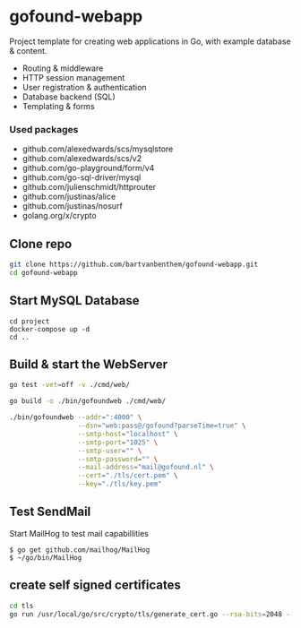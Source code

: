 # gofound-webapp
Project template for creating web applications in Go, with example database & content.
* Routing & middleware
* HTTP session management
* User registration & authentication
* Database backend (SQL)
* Templating & forms

### Used packages
* github.com/alexedwards/scs/mysqlstore
* github.com/alexedwards/scs/v2
* github.com/go-playground/form/v4
* github.com/go-sql-driver/mysql
* github.com/julienschmidt/httprouter
* github.com/justinas/alice
* github.com/justinas/nosurf
* golang.org/x/crypto


## Clone repo
```bash 
git clone https://github.com/bartvanbenthem/gofound-webapp.git
cd gofound-webapp
```

## Start MySQL Database
```shell
cd project
docker-compose up -d
cd ..
```

## Build & start the WebServer
```bash
go test -vet=off -v ./cmd/web/

go build -o ./bin/gofoundweb ./cmd/web/

./bin/gofoundweb --addr=":4000" \
                 --dsn="web:pass@/gofound?parseTime=true" \
                 --smtp-host="localhost" \
                 --smtp-port="1025" \
                 --smtp-user="" \
                 --smtp-password="" \
                 --mail-address="mail@gofound.nl" \
                 --cert="./tls/cert.pem" \
                 --key="./tls/key.pem"
```

## Test SendMail
Start MailHog to test mail capabillities
```shell
$ go get github.com/mailhog/MailHog
$ ~/go/bin/MailHog
```

## create self signed certificates
```bash
cd tls
go run /usr/local/go/src/crypto/tls/generate_cert.go --rsa-bits=2048 --host=localhost
```